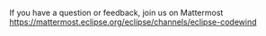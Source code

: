 If you have a question or feedback, join us on Mattermost
https://mattermost.eclipse.org/eclipse/channels/eclipse-codewind
